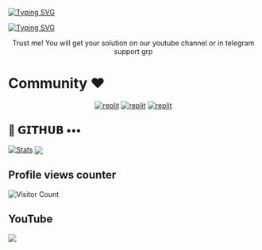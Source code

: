 <a href="https://git.io/typing-svg"><img src="https://readme-typing-svg.demolab.com?font=Roboto&size=35&pause=1000&color=95F700&center=true&vCenter=true&width=435&lines=Siya+Botz+" alt="Typing SVG" /></a>


<a href="https://git.io/typing-svg"><img src="https://readme-typing-svg.demolab.com?font=Playwrite+Rom%C3%A2nia&pause=1000&width=435&lines=My+name+is+siya%2C;+i+love+making+bot%2C;Totorial+and+Bot+Devloper+%E2%9C%A8" alt="Typing SVG" /></a>

<p align="center">
 Trust me! You will get your solution on our youtube channel or in telegram support grp
</p>

# Community ❤️
</p>
<p align="center">
<a href="https://www.instagram.com/Misssiyabot/#"><img alt="replit" src="https://img.shields.io/badge/-Instagram-orange?style=for-the-badge&logo=instagram&logoColor=white"/></a> <a href="https://t.me/Miss_Siya_Bot"><img alt="replit" src="https://img.shields.io/badge/-Telegram-blue?style=for-the-badge&logo=telegram&logoColor=white"/></a>
<a href="https://youtube.com/@MissSiyaBot"><img alt="replit" src="https://img.shields.io/badge/-youtube-red?style=for-the-badge&logo=youtube&logoColor=white"/></a>
</p>

## 💜 𝗚𝗜𝗧𝗛𝗨𝗕 •••
[![Stats](https://github-readme-stats.vercel.app/api?username=Siya-Botz&hide=prs&count_public=true&show_icons=true&theme=algolia)](https://github.com/Siya-Botz/github-readme-stats)
<img src="https://github-readme-stats.vercel.app/api/top-langs/?username=Siya-Botz&layout=compact&theme=tokyonight" align="center">


## Profile views counter
![Visitor Count](https://profile-counter.glitch.me/{Siya-Botz}/count.svg)


## YouTube 
<a href="https://youtube.com/@LazyDeveloperr"> <img src="https://img.shields.io/youtube/channel/subscribers/UCY-iDra0x2hdd9PdHKcZkRw?label=Subscribers&style=for-the-badge&color=red&labelColor=ce463"/> </a>

